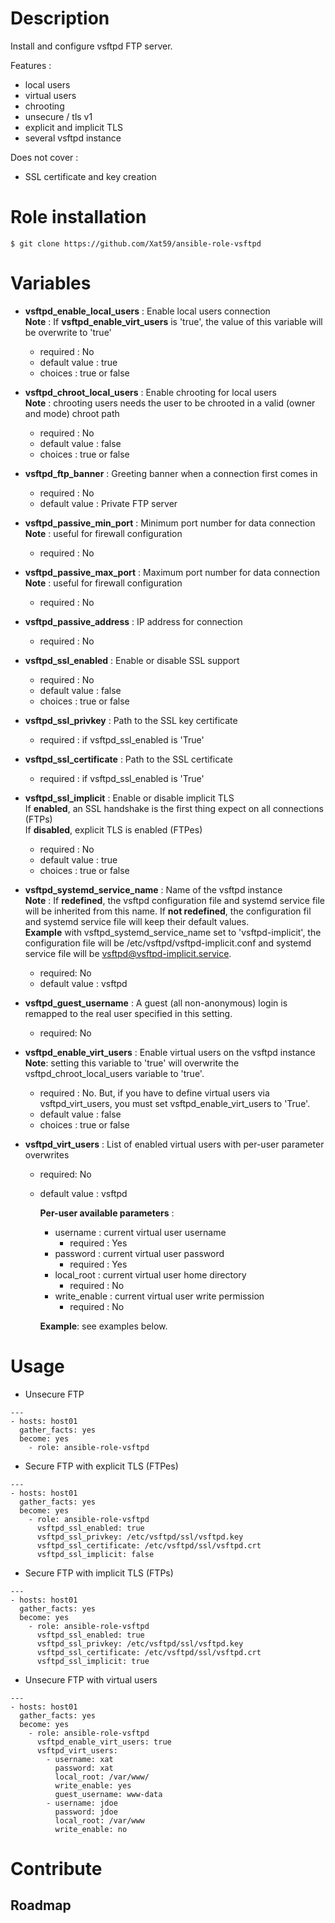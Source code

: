 # Description
Install and configure vsftpd FTP server.

Features :

- local users
- virtual users
- chrooting
- unsecure / tls v1
- explicit and implicit TLS
- several vsftpd instance

Does not cover :

- SSL certificate and key creation


# Role installation

```
$ git clone https://github.com/Xat59/ansible-role-vsftpd
```

# Variables

* **vsftpd_enable_local_users** : Enable local users connection <br /> **Note** : If **vsftpd_enable_virt_users** is 'true', the value of this variable will be overwrite to 'true'
  * required : No 
  * default value : true
  * choices : true or false
  
* **vsftpd_chroot_local_users** : Enable chrooting for local users <br /> **Note** : chrooting users needs the user to be chrooted in a valid (owner and mode) chroot path
  * required : No 
  * default value : false
  * choices : true or false
  
* **vsftpd_ftp_banner** : Greeting banner when a connection first comes in
  * required : No
  * default value : Private FTP server 
  
* **vsftpd_passive_min_port** : Minimum port number for data connection <br /> **Note** : useful for firewall configuration
  * required : No
  
* **vsftpd_passive_max_port** : Maximum port number for data connection <br /> **Note** : useful for firewall configuration
  * required : No
  
* **vsftpd_passive_address** : IP address for connection
  * required : No 
  
* **vsftpd_ssl_enabled** : Enable or disable SSL support
  * required : No
  * default value : false
  * choices : true or false
  
* **vsftpd_ssl_privkey** : Path to the SSL key certificate
  * required : if vsftpd_ssl_enabled is 'True'
  
* **vsftpd_ssl_certificate** : Path to the SSL certificate
  * required : if vsftpd_ssl_enabled is 'True'

* **vsftpd_ssl_implicit** : Enable or disable implicit TLS <br /> If **enabled**, an SSL handshake is the first thing expect on all connections (FTPs) <br /> If **disabled**, explicit TLS is enabled (FTPes)
  * required : No
  * default value : true
  * choices : true or false

* **vsftpd_systemd_service_name** : Name of the vsftpd instance <br /> **Note** : If **redefined**, the vsftpd configuration file and systemd service file will be inherited from this name. If **not redefined**, the configuration fil and systemd service file will keep their default values. <br /> **Example** with vsftpd_systemd_service_name set to 'vsftpd-implicit', the configuration file will be /etc/vsftpd/vsftpd-implicit.conf and systemd service file will be vsftpd@vsftpd-implicit.service.
  * required: No
  * default value : vsftpd

* **vsftpd_guest_username** : A guest (all non-anonymous) login is remapped to the real user specified in this setting.
  * required: No

* **vsftpd_enable_virt_users** : Enable virtual users on the vsftpd instance <br /> **Note**: setting this variable to 'true' will overwrite the vsftpd_chroot_local_users variable to 'true'.
  * required : No. But, if you have to define virtual users via vsftpd_virt_users, you must set vsftpd_enable_virt_users to 'True'.
  * default value : false
  * choices : true or false

* **vsftpd_virt_users** : List of enabled virtual users with per-user parameter overwrites
  * required: No
  * default value : vsftpd
 
    **Per-user available parameters** : 
      * username : current virtual user username
        * required : Yes
      * password : current virtual user password
        * required : Yes
      * local_root : current virtual user home directory
        * required : No
      * write_enable : current virtual user write permission
        * required : No

    **Example**: see examples below.


# Usage

- Unsecure FTP

```
---
- hosts: host01
  gather_facts: yes
  become: yes
    - role: ansible-role-vsftpd
```

- Secure FTP with explicit TLS (FTPes)

```
---
- hosts: host01
  gather_facts: yes
  become: yes
    - role: ansible-role-vsftpd
      vsftpd_ssl_enabled: true
      vsftpd_ssl_privkey: /etc/vsftpd/ssl/vsftpd.key
      vsftpd_ssl_certificate: /etc/vsftpd/ssl/vsftpd.crt
      vsftpd_ssl_implicit: false
```

- Secure FTP with implicit TLS (FTPs)

```
---
- hosts: host01
  gather_facts: yes
  become: yes
    - role: ansible-role-vsftpd
      vsftpd_ssl_enabled: true
      vsftpd_ssl_privkey: /etc/vsftpd/ssl/vsftpd.key
      vsftpd_ssl_certificate: /etc/vsftpd/ssl/vsftpd.crt
      vsftpd_ssl_implicit: true
```

- Unsecure FTP with virtual users

```
---
- hosts: host01
  gather_facts: yes
  become: yes
    - role: ansible-role-vsftpd
      vsftpd_enable_virt_users: true
      vsftpd_virt_users:
        - username: xat
          password: xat
          local_root: /var/www/
          write_enable: yes
          guest_username: www-data
        - username: jdoe
          password: jdoe
          local_root: /var/www
          write_enable: no
```


# Contribute

## Roadmap

